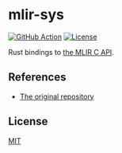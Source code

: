 # mlir-sys

[![GitHub Action](https://img.shields.io/github/workflow/status/raviqqe/mlir-sys/test?style=flat-square)](https://github.com/raviqqe/mlir-sys/actions)
[![License](https://img.shields.io/github/license/raviqqe/mlir-sys.svg?style=flat-square)](LICENSE)

Rust bindings to [the MLIR C API](https://mlir.llvm.org/docs/CAPI/).

## References

- [The original repository](https://github.com/femtomc/mlir-sys)

## License

[MIT](LICENSE)
